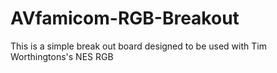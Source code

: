 # AVfamicom-RGB-Breakout
This is a simple break out board designed to be used with Tim Worthingtons's NES RGB
